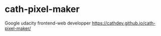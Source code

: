 # cath-pixel-maker
Google udacity  frontend-web developper
https://cathdev.github.io/cath-pixel-maker/
